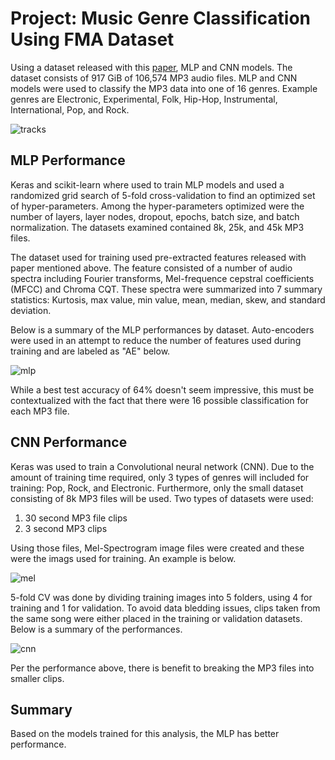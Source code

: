 # Project: Music Genre Classification Using FMA Dataset

Using  a dataset released with this [paper](https://arxiv.org/abs/1612.01840), MLP and CNN models. The dataset consists of 917 GiB of 106,574 MP3 audio files. MLP and CNN models were used to classify the MP3 data into one of 16 genres. Example genres are Electronic, Experimental, Folk, Hip-Hop, Instrumental, International, Pop, and Rock.  

![tracks](https://github.com/efarish/portfolio/assets/165571745/8b869a12-49bf-4ebf-998c-b970cfe4f8e6)

## MLP Performance

Keras and scikit-learn where used to train MLP models and used a randomized grid search of 5-fold cross-validation to find an optimized set of hyper-parameters. Among the hyper-parameters optimized were the number of layers, layer nodes, dropout, epochs, batch size, and batch normalization. The datasets examined contained 8k, 25k, and 45k MP3 files. 

The dataset used for training used pre-extracted features released with paper mentioned above. The feature consisted of a number of audio spectra including Fourier transforms, Mel-frequence cepstral coefficients (MFCC) and Chroma CQT. These spectra were summarized into 7 summary statistics: Kurtosis, max value, min value, mean, median, skew, and standard deviation.

Below is a summary of the MLP performances by dataset. Auto-encoders were used in an attempt to reduce the number of features used during training and are labeled as "AE" below. 

![mlp](https://github.com/efarish/portfolio/assets/165571745/e945ed1b-ef03-4229-adf6-e08de36c58bb)

While a best test accuracy of 64% doesn't seem impressive, this must be contextualized with the fact that there were 16 possible classification for each MP3 file. 

## CNN Performance

Keras was used to train a Convolutional neural network (CNN). Due to the amount of training time required, only 3 types of genres will included for training: Pop, Rock, and Electronic. Furthermore, only the small dataset consisting of 8k MP3 files will be used. Two types of datasets were used:

1.  30 second MP3 file clips
2.  3 second MP3 clips

Using those files, Mel-Spectrogram image files were created and these were the imags used for training. An example is below.

![mel](https://github.com/efarish/portfolio/assets/165571745/078dacc1-ae45-4990-9dc8-bb9b6ca8d110)

5-fold CV was done by dividing training images into 5 folders, using 4 for training and 1 for validation. To avoid data bledding issues, clips taken from the same song were either placed in the training or validation datasets. Below is a summary of the performances.

![cnn](https://github.com/efarish/portfolio/assets/165571745/1b0cb36f-a70b-4be4-ad50-b25b29a3752d)

Per the performance above, there is benefit to breaking the MP3 files into smaller clips. 

## Summary

Based on the models trained for this analysis, the MLP has better performance. 












